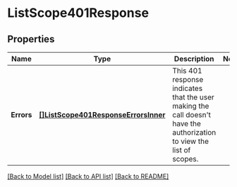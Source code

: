 # ListScope401Response

## Properties

Name | Type | Description | Notes
------------ | ------------- | ------------- | -------------
**Errors** | [**[]ListScope401ResponseErrorsInner**](ListScope401ResponseErrorsInner.md) | This 401 response indicates that the user making the call doesn't have the authorization to view the list of scopes. |

[[Back to Model list]](../README.md#documentation-for-models) [[Back to API list]](../README.md#documentation-for-api-endpoints) [[Back to README]](../README.md)


